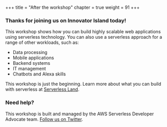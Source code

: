 +++
title = "After the workshop"
chapter = true
weight = 91
+++

### Thanks for joining us on Innovator Island today! ###

This workshop shows how you can build highly scalable web applications using serverless technology. You can also use a serverless approach for a range of other workloads, such as:

- Data processing
- Mobile applications
- Backend systems
- IT management
- Chatbots and Alexa skills

This workshop is just the beginning. Learn more about what you can build with serverless at [Serverless Land](https://serverlessland.com).

### Need help? ###

This workshop is built and managed by the AWS Serverless Developer Advocate team. [Follow us on Twitter](https://twitter.com/i/lists/1291800104777551872). 